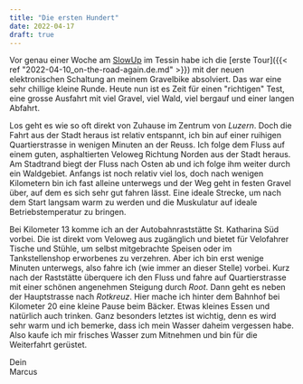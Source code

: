 ```yaml
---
title: "Die ersten Hundert"
date: 2022-04-17
draft: true
---
```


Vor genau einer Woche am [SlowUp](https://www.slowup.ch/) im Tessin habe ich die [erste Tour]({{< ref "2022-04-10_on-the-road-again.de.md" >}}) mit der neuen elektronischen Schaltung an meinem Gravelbike absolviert. Das war eine sehr chillige kleine Runde. Heute nun ist es Zeit für einen "richtigen" Test, eine grosse Ausfahrt mit viel Gravel, viel Wald, viel bergauf und einer langen Abfahrt.

Los geht es wie so oft direkt von Zuhause im Zentrum von *Luzern*. Doch die Fahrt aus der Stadt heraus ist relativ entspannt, ich bin auf einer ruihigen Quartierstrasse in wenigen Minuten an der Reuss. Ich folge dem Fluss auf einem guten, asphaltierten Veloweg Richtung Norden aus der Stadt heraus. Am Stadtrand biegt der Fluss nach Osten ab und ich folge ihm weiter durch ein Waldgebiet. Anfangs ist noch relativ viel los, doch nach wenigen Kilometern bin ich fast alleine unterwegs und der Weg geht in festen Gravel über, auf dem es sich sehr gut fahren lässt. Eine ideale Strecke, um nach dem Start langsam warm zu werden und die Muskulatur auf ideale Betriebstemperatur zu bringen.

Bei Kilometer 13 komme ich an der Autobahnraststätte St. Katharina Süd vorbei. Die ist direkt vom Veloweg aus zugänglich und bietet für Velofahrer Tische und Stühle, um selbst mitgebrachte Speisen oder im Tankstellenshop erworbenes zu verzehren. Aber ich bin erst wenige Minuten unterwegs, also fahre ich (wie immer an dieser Stelle) vorbei. Kurz nach der Raststätte überquere ich den Fluss und fahre auf Quartierstrasse mit einer schönen angenehmen Steigung durch *Root*. Dann geht es neben der Hauptstrasse nach *Rotkreuz*. Hier mache ich hinter dem Bahnhof bei Kilometer 20 eine kleine Pause beim Bäcker. Etwas kleines Essen und natürlich auch trinken. Ganz besonders letztes ist wichtig, denn es wird sehr warm und ich bemerke, dass ich mein Wasser daheim vergessen habe. Also kaufe ich mir frisches Wasser zum Mitnehmen und bin für die Weiterfahrt gerüstet.

Dein  
Marcus
